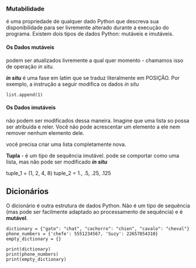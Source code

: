 ### Mutabilidade 
é uma propriedade de qualquer dado Python que descreva sua disponibilidade para ser livremente alterado durante a execução do programa. Existem dois tipos de dados Python: mutáveis e imutáveis.

#### Os Dados mutáveis 
podem ser atualizados livremente a qual quer momento - chamamos isso de operação *in situ*.

***in situ*** é uma fase em latim que se traduz literalmente em POSIÇÂO. Por exemplo, a instrução a seguir modifica os dados *in situ*

`list.append(1)`

#### Os Dados imutáveis 
não podem ser modificados dessa maneira.
Imagine que uma lista so possa ser atribuída e reler. Você não pode acrescentar um elemento a ele nem remover nenhum elemento dele.

você precisa criar uma lista completamente nova.

**Tupla** - é um tipo de sequência imutável. pode se comportar como uma lista, mas não pode ser modificado ***in situ***

tuple_1 = (1, 2, 4, 8)
tuple_2 = 1., .5, .25, .125



## Dicionários
O dicionário é outra estrutura de dados Python. Não é um tipo de sequência (mas pode ser facilmente adaptado ao processamento de sequência) e é **mutável**.

```
dictionary = {"gato": "chat", "cachorro": "chien", "cavalo": "cheval"}
phone_numbers = {'chefe': 5551234567, 'Suzy': 22657854310}
empty_dictionary = {}
 
print(dictionary)
print(phone_numbers)
print(empty_dictionary)

```
